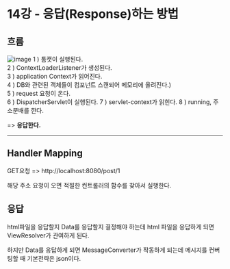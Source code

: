 # 14강 - 응답(Response)하는 방법    
## 흐름

![image](https://user-images.githubusercontent.com/68761119/145323575-0ad76566-4d1f-4154-801d-61efd2f6406e.png)
1 ) 톰캣이 실행된다.   
2 ) ContextLoaderListener가 생성된다.  
3 )  application Context가 읽어진다.   
4 ) DB와 관련된 객체들이 컴포넌트 스캔되어 메모리에 올려진다.)  
5 ) request 요청이 온다.  
6 ) DispatcherServlet이 실행된다.
7 ) servlet-context가 읽힌다.
8 ) running, 주소분배를 한다.

=> **응답한다.**

---

## Handler Mapping

GET요청 => http://localhost:8080/post/1

해당 주소 요청이 오면 적절한 컨트롤러의 함수를 찾아서 실행한다.

## 응답
html파일을 응답할지 Data를 응답할지 결정해야 하는데 html 파일을 응답하게 되면 ViewResolver가 관여하게 된다.

하지만 Data를 응답하게 되면 MessageConverter가 작동하게 되는데 메시지를 컨버팅할 때 기본전략은 json이다.




